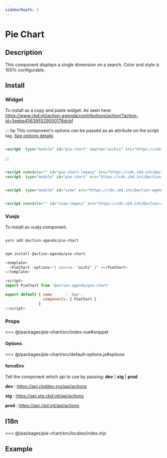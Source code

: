 ```yaml
---
sidebarDepth: 5
---
```

# Pie Chart <Badge text="Alpha - under development" type="error"/>

## Description
This component displays a single dimension on a search.  Color and style is 100% configurable.

## Install

### Widget
To install as a copy and paste widget. As seen here:  <a href="https://www.cbd.int/action-agenda/contributions/action/?action-id=5eeba456395529000178dcbf" rel="noopener noreferrer" target="_blank"> <OutboundLink/> https://www.cbd.int/action-agenda/contributions/action/?action-id=5eeba456395529000178dcbf  </a>

::: tip
This component's options can be passed as an attribute on the script tag. [See options details](/components/view/#options)
```html

<script  type="module" id="pie-chart" source="aichis" src="https://cdn.cbd.int/@action-agenda/pie-chartdist/widget/index.min.js"></script> 

```
:::

<code-group>
<code-block title="MODERN">

```html

<script nomodule="" id="pie-chart-legacy" src="https://cdn.cbd.int/@action-agenda/pie-chart/dist/widget/index.umd.min.js"></script>
<script  type="module" id="pie-chart" src="https://cdn.cbd.int/@action-agenda/pie-chartdist/widget/index.min.js"></script> 


```
</code-block>

<code-block title="MODULE">

```html

<script  type="module" id="view" src="https://cdn.cbd.int/@action-agenda/pie-chart/dist/widget/index.min.js"></script> 


```
</code-block>

<code-block title="UMD">

```html

<script nomodule="" id="view-legacy" src="https://cdn.cbd.int/@action-agenda/pie-chart/dist/widget/index.umd.min.js"></script>

```
</code-block>
</code-group>


### Vuejs
To install as vuejs component.

<code-group>
<code-block title="YARN">

```bash

yarn add @action-agenda/pie-chart

```
</code-block>

<code-block title="NPM">

```bash

npm install @action-agenda/pie-chart

```
</code-block>
</code-group>


```js
<template>
  <PieChart :options="{ source: "aichi" }" ></PieChart>
</template>

<script>
import PieChart from '@action-agenda/pie-chart'

export default { name      : 'App',
                 components: { PieChart } 
               }
</script>

```
### Props

<<< @/packages/pie-chart/src/index.vue#snippet


#### Options

<<< @/packages/pie-chart/src/default-options.js#options


#### forceEnv
Tell the component which api to use by passing: **dev** | **stg** | **prod**

  **dev** : https://api.cbddev.xyz/api/actions
  
  **stg** : https://api.stg.cbd.int/api/actions
  
  **prod** : https://api.cbd.int/api/actions

## I18n

<<< @/packages/pie-chart/src/locales/index.mjs

## Example

<template>
<div id="example-data" class="position-relative p-5 example" >
    <div class="row inner">
      <div class="col-6" v-for="s in sources">
        <component :options="{source:s}" v-if="pieComp" :is="pieComp"></component>
      </div>
      <div class="col-12" >
        <component  v-if="searchComp" :is="searchComp"></component>
      </div>
    </div>
</div>
</template>

<script>
import i18n from './src/locales/index.mjs'
import '../../docs/style.css'

export default {
  methods: { getExamp },
  data() {
    return {
      pieComp: null,
      searchComp: null,
      exampleData: null,
      exampleHeader: null
    }
  },
  computed:{sources},
  mounted () {
    import('../search/src/index.js').then(module => {
      this.searchComp = module.default
    })
    import('./src/index.js').then(module => {
      this.pieComp = module.default
      this.getExamp()
    })

  },
  destroyed(){
    this.exampleHeader.parentNode.removeChild(this.exampleHeader)
    this.exampleData.parentNode.removeChild(this.exampleData)
  }
}

function sources(){
  console.log(Object.keys(i18n.messages.en))
  return ['regions', 'actionCategories', 'orgTypes', 'govTypes']//Object.keys(i18n.messages.en)
}

function getExamp(){

  const test = document.getElementsByTagName('main')[0].lastElementChild.id

  if(test === 'example-data') return

    this.exampleHeader = document.getElementById('example')
    this.exampleData   = document.getElementById('example-data')

  this.exampleHeader.parentNode.removeChild(this.exampleHeader)
  this.exampleData.parentNode.removeChild(this.exampleData)

  const main = document.getElementsByTagName('main')[0]

  this.exampleHeader.classList.add('example-header')
  main.appendChild(this.exampleHeader)
  main.appendChild(this.exampleData)
}
</script>
<style scoped>
  
  .example{
    padding: 3em 3em 3em 3em;
    background-color: rgb(38, 90, 79);
  }
  .example .inner{
    padding: 5em 5em 5em 5em;
    background-color: white;
  }
  .example-header{
      max-width: 740px;
    margin: 0 auto;
    padding: 2rem 2.5rem;
  }

</style>